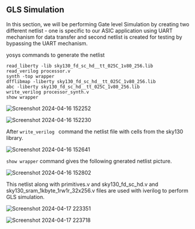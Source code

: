 ## GLS Simulation

In this section, we will be performing Gate level Simulation by creating two different netlist - one is specific to our ASIC application using UART mechanism for data transfer and second netlist is created for testing by bypassing the UART mechanism.

yosys commands to generate the netlist 

```
read_liberty -lib sky130_fd_sc_hd__tt_025C_1v80_256.lib
read_verilog processor.v
synth -top wrapper
dfflibmap -liberty sky130_fd_sc_hd__tt_025C_1v80_256.lib
abc -liberty sky130_fd_sc_hd__tt_025C_1v80_256.lib
write_verilog processor_synth.v
show wrapper

```

![Screenshot 2024-04-16 152252](https://github.com/Pa1mantri/RISC-V_HDP/assets/114488271/bba41809-4217-4b56-b5d5-4055dc9ca0f0)

![Screenshot 2024-04-16 152230](https://github.com/Pa1mantri/RISC-V_HDP/assets/114488271/6fac5e17-8ea3-4e60-898f-1b92be7f64f8)



After ``write_verilog `` command the netlist file with cells from the sky130 library.

![Screenshot 2024-04-16 152641](https://github.com/Pa1mantri/RISC-V_HDP/assets/114488271/5ce92ce1-0c64-40d4-8c1e-43607af8ce5d)

``show wrapper`` command gives the following gnerated netlist picture.

![Screenshot 2024-04-16 152802](https://github.com/Pa1mantri/RISC-V_HDP/assets/114488271/17763d8c-c726-48a9-bf57-e30adad66608)


This netlist along with primitives.v and sky130_fd_sc_hd.v and sky130_sram_1kbyte_1rw1r_32x256.v files are used with iverilog to perform GLS simulation.

![Screenshot 2024-04-17 223351](https://github.com/Pa1mantri/RISC-V_HDP/assets/114488271/1f5bd9e5-6d88-456e-af10-ad572ab1225a)

![Screenshot 2024-04-17 223718](https://github.com/Pa1mantri/RISC-V_HDP/assets/114488271/5986b4bf-117f-46b6-85bb-a50b20c3c19d)
